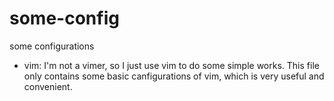 # some-config
some configurations

* vim: I'm not a vimer, so I just use vim to do some simple works. This file only contains some basic canfigurations of vim, which is very useful and convenient.
